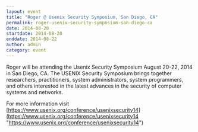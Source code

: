```yaml
---
layout: event
title: "Roger @ Usenix Security Symposium, San Diego, CA"
permalink: roger-usenix-security-symposium-san-diego-ca
date: 2014-08-20
startdate: 2014-08-20
enddate: 2014-08-22
author: admin
category: event
---
```


Roger will be attending the Usenix Security Symposium August 20-22, 2014 in San Diego, CA. The USENIX Security Symposium brings together researchers, practitioners, system administrators, system programmers, and others interested in the latest advances in the security of computer systems and networks.

For more information visit [https://www.usenix.org/conference/usenixsecurity14](https://www.usenix.org/conference/usenixsecurity14 "https://www.usenix.org/conference/usenixsecurity14")

